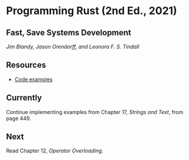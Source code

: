 
# Programming Rust (2nd Ed., 2021)

## Fast, Save Systems Development

*Jim Blandy, Jason Orendorff, and Leonora F. S. Tindall*

## Resources

* [Code examples](https://github.com/ProgrammingRust)


## Currently

Continue implementing examples from Chapter 17, *Strings and Text*, from page 449.


## Next

Read Chapter 12, *Operator Overloading*.
